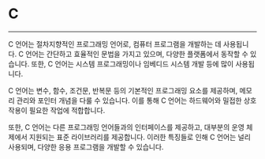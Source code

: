 # C

---

C 언어는 절차지향적인 프로그래밍 언어로, 컴퓨터 프로그램을 개발하는 데 사용됩니다. C 언어는 간단하고 효율적인 문법을 가지고 있으며, 다양한 플랫폼에서 동작할 수 있습니다. 또한, C 언어는 시스템 프로그래밍이나 임베디드 시스템 개발 등에 많이 사용됩니다.

C 언어는 변수, 함수, 조건문, 반복문 등의 기본적인 프로그래밍 요소를 제공하며, 메모리 관리와 포인터 개념을 다룰 수 있습니다. 이를 통해 C 언어는 하드웨어와 밀접한 상호작용이 필요한 작업에 적합합니다.

또한, C 언어는 다른 프로그래밍 언어들과의 인터페이스를 제공하고, 대부분의 운영 체제에서 지원되는 표준 라이브러리를 제공합니다. 이러한 특징들로 인해 C 언어는 널리 사용되며, 다양한 응용 프로그램을 개발할 수 있습니다.
